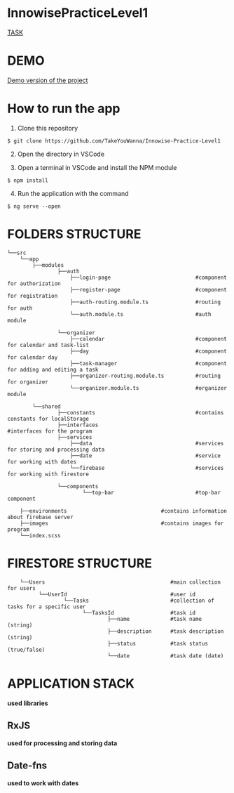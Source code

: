 # InnowisePracticeLevel1

[TASK](https://docs.google.com/document/d/1heFuihWrsw14bCpUdr6fla9ysqE6IrsobSMKAOpBiKA/edit)

# DEMO

[Demo version of the project](http://takeyouwanna.github.io/)

# How to run the app

1. Clone this repository

```
$ git clone https://github.com/TakeYouWanna/Innowise-Practice-Level1
```

2. Open the directory in VSCode

3. Open a terminal in VSCode and install the NPM module

```
$ npm install
```

4. Run the application with the command

```
$ ng serve --open
```

# FOLDERS STRUCTURE

```
└──src
    └──app
        ├──modules
                ├──auth
                    ├──login-page                           #component for authorization
                    ├──register-page                        #component for registration
                    ├──auth-routing.module.ts               #routing for auth
                    └──auth.module.ts                       #auth module

                └──organizer
                    ├──calendar                             #component for calendar and task-list
                    ├──day                                  #component for calendar day
                    ├──task-manager                         #component for adding and editing a task
                    ├──organizer-routing.module.ts          #routing for organizer
                    └──organizer.module.ts                  #organizer module

        └──shared
                ├──constants                                #contains constants for localStorage
                ├──interfaces                               #interfaces for the program
                ├──services
                    ├──data                                 #services for storing and processing data
                    ├──date                                 #service for working with dates
                    └──firebase                             #services for working with firestore

                └──components
                        └──top-bar                          #top-bar component

    ├──environments                              #contains information about firebase server
    ├──images                                    #contains images for program
    └──index.scss

```

# FIRESTORE STRUCTURE

```
    └──Users                                        #main collection for users
          └──UserId                                 #user id
                  └──Tasks                          #collection of tasks for a specific user
                        └──TasksId                  #task id
                                ├──name             #task name (string)
                                ├──description      #task description (string)
                                ├──status           #task status (true/false)
                                └──date             #task date (date)

```

# APPLICATION STACK

#### used libraries

## RxJS

#### used for processing and storing data

## Date-fns

#### used to work with dates
